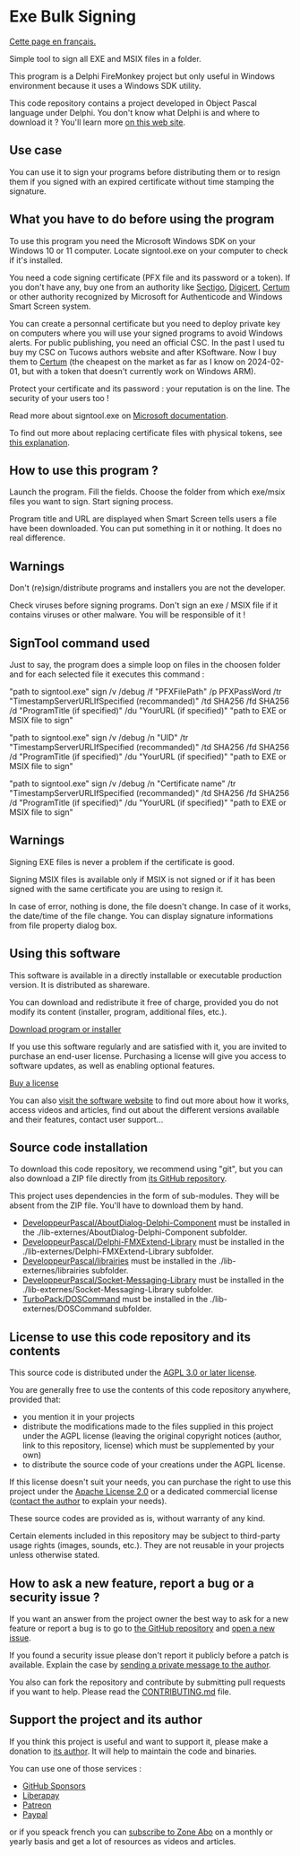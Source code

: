 # Exe Bulk Signing

[Cette page en français.](LISEZMOI.md)

Simple tool to sign all EXE and MSIX files in a folder.

This program is a Delphi FireMonkey project but only useful in Windows environment because it uses a Windows SDK utility.

This code repository contains a project developed in Object Pascal language under Delphi. You don't know what Delphi is and where to download it ? You'll learn more [on this web site](https://delphi-resources.developpeur-pascal.fr/).

## Use case

You can use it to sign your programs before distributing them or to resign them if you signed with an expired certificate without time stamping the signature.

## What you have to do before using the program

To use this program you need the Microsoft Windows SDK on your Windows 10 or 11 computer. Locate signtool.exe on your computer to check if it's installed.

You need a code signing certificate (PFX file and its password or a token). If you don't have any, buy one from an authority like [Sectigo](https://www.sectigo.com/ssl-certificates-tls/code-signing), [Digicert](https://www.digicert.com/software-trust-manager), [Certum](https://www.certum.eu/en/code-signing-certificates/) or other authority recognized by Microsoft for Authenticode and Windows Smart Screen system.

You can create a personnal certificate but you need to deploy private key on computers where you will use your signed programs to avoid Windows alerts. For public publishing, you need an official CSC. In the past I used tu buy my CSC on Tucows authors website and after KSoftware. Now I buy them to [Certum](https://www.certum.eu/en/code-signing-certificates/) (the cheapest on the market as far as I know on 2024-02-01, but with a token that doesn't currently work on Windows ARM).

Protect your certificate and its password : your reputation is on the line. The security of your users too !

Read more about signtool.exe on [Microsoft documentation](https://docs.microsoft.com/en-us/windows-hardware/drivers/devtest/signtool).

To find out more about replacing certificate files with physical tokens, see [this explanation](https://www.finalbuilder.com/resources/blogs/code-signing-with-usb-tokens).

## How to use this program ?

Launch the program.
Fill the fields.
Choose the folder from which exe/msix files you want to sign.
Start signing process.

Program title and URL are displayed when Smart Screen tells users a file have been downloaded. You can put something in it or nothing. It does no real difference.

## Warnings

Don't (re)sign/distribute programs and installers you are not the developer.

Check viruses before signing programs. Don't sign an exe / MSIX file if it contains viruses or other malware. You will be responsible of it !

## SignTool command used

Just to say, the program does a simple loop on files in the choosen folder and for each selected file it executes this command :

"path to signtool.exe" sign /v /debug /f "PFXFilePath" /p PFXPassWord /tr "TimestampServerURLIfSpecified (recommanded)" /td SHA256 /fd SHA256 /d "ProgramTitle (if specified)" /du "YourURL (if specified)" "path to EXE or MSIX file to sign"

"path to signtool.exe" sign /v /debug /n "UID" /tr "TimestampServerURLIfSpecified (recommanded)" /td SHA256 /fd SHA256 /d "ProgramTitle (if specified)" /du "YourURL (if specified)" "path to EXE or MSIX file to sign"

"path to signtool.exe" sign /v /debug /n "Certificate name" /tr "TimestampServerURLIfSpecified (recommanded)" /td SHA256 /fd SHA256 /d "ProgramTitle (if specified)" /du "YourURL (if specified)" "path to EXE or MSIX file to sign"

## Warnings

Signing EXE files is never a problem if the certificate is good.

Signing MSIX files is available only if MSIX is not signed or if it has been signed with the same certificate you are using to resign it.

In case of error, nothing is done, the file doesn't change.
In case of it works, the date/time of the file change. You can display signature informations from file property dialog box.

## Using this software

This software is available in a directly installable or executable production version. It is distributed as shareware.

You can download and redistribute it free of charge, provided you do not modify its content (installer, program, additional files, etc.).

[Download program or installer](https://olfsoftware.lemonsqueezy.com/checkout/buy/84b7ba9b-5c2f-48bb-b53f-c59faed560cf)

If you use this software regularly and are satisfied with it, you are invited to purchase an end-user license. Purchasing a license will give you access to software updates, as well as enabling optional features.

[Buy a license](https://olfsoftware.lemonsqueezy.com/checkout/buy/8a5006e1-aebd-41ed-a531-0102fad08cd8)

You can also [visit the software website](https://exebulksigning.olfsoftware.fr/) to find out more about how it works, access videos and articles, find out about the different versions available and their features, contact user support...

## Source code installation

To download this code repository, we recommend using "git", but you can also download a ZIP file directly from [its GitHub repository](https://github.com/DeveloppeurPascal/ExeBulkSigning).

This project uses dependencies in the form of sub-modules. They will be absent from the ZIP file. You'll have to download them by hand.

* [DeveloppeurPascal/AboutDialog-Delphi-Component](https://github.com/DeveloppeurPascal/AboutDialog-Delphi-Component) must be installed in the ./lib-externes/AboutDialog-Delphi-Component subfolder.
* [DeveloppeurPascal/Delphi-FMXExtend-Library](https://github.com/DeveloppeurPascal/Delphi-FMXExtend-Library) must be installed in the ./lib-externes/Delphi-FMXExtend-Library subfolder.
* [DeveloppeurPascal/librairies](https://github.com/DeveloppeurPascal/librairies) must be installed in the ./lib-externes/librairies subfolder.
* [DeveloppeurPascal/Socket-Messaging-Library](https://github.com/DeveloppeurPascal/Socket-Messaging-Library) must be installed in the ./lib-externes/Socket-Messaging-Library subfolder.
* [TurboPack/DOSCommand](https://github.com/TurboPack/DOSCommand) must be installed in the ./lib-externes/DOSCommand subfolder.

## License to use this code repository and its contents

This source code is distributed under the [AGPL 3.0 or later license](https://choosealicense.com/licenses/agpl-3.0/).

You are generally free to use the contents of this code repository anywhere, provided that:
* you mention it in your projects
* distribute the modifications made to the files supplied in this project under the AGPL license (leaving the original copyright notices (author, link to this repository, license) which must be supplemented by your own)
* to distribute the source code of your creations under the AGPL license.

If this license doesn't suit your needs, you can purchase the right to use this project under the [Apache License 2.0](https://choosealicense.com/licenses/apache-2.0/) or a dedicated commercial license ([contact the author](https://developpeur-pascal.fr/nous-contacter.php) to explain your needs).

These source codes are provided as is, without warranty of any kind.

Certain elements included in this repository may be subject to third-party usage rights (images, sounds, etc.). They are not reusable in your projects unless otherwise stated.

## How to ask a new feature, report a bug or a security issue ?

If you want an answer from the project owner the best way to ask for a new feature or report a bug is to go to [the GitHub repository](https://github.com/DeveloppeurPascal/ExeBulkSigning) and [open a new issue](https://github.com/DeveloppeurPascal/ExeBulkSigning/issues).

If you found a security issue please don't report it publicly before a patch is available. Explain the case by [sending a private message to the author](https://developpeur-pascal.fr/nous-contacter.php).

You also can fork the repository and contribute by submitting pull requests if you want to help. Please read the [CONTRIBUTING.md](CONTRIBUTING.md) file.

## Support the project and its author

If you think this project is useful and want to support it, please make a donation to [its author](https://github.com/DeveloppeurPascal). It will help to maintain the code and binaries.

You can use one of those services :

* [GitHub Sponsors](https://github.com/sponsors/DeveloppeurPascal)
* [Liberapay](https://liberapay.com/PatrickPremartin)
* [Patreon](https://www.patreon.com/patrickpremartin)
* [Paypal](https://www.paypal.com/paypalme/patrickpremartin)

or if you speack french you can [subscribe to Zone Abo](https://zone-abo.fr/nos-abonnements.php) on a monthly or yearly basis and get a lot of resources as videos and articles.
